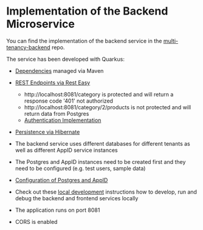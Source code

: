 # Implementation of the Backend Microservice

You can find the implementation of the backend service in the [multi-tenancy-backend](https://github.com/IBM/multi-tenancy-backend) repo.

The service has been developed with Quarkus:

* [Dependencies](https://github.com/IBM/multi-tenancy-backend/blob/main/pom.xml) managed via Maven
* [REST Endpoints via Rest Easy](https://github.com/IBM/multi-tenancy-backend/blob/main/src/main/java/com/ibm/catalog/CategoryResource.java)

    * http://localhost:8081/category is protected and will return a response code '401' not authorized
    * http://localhost:8081/category/2/products is not protected and will return data from Postgres
    * [Authentication Implementation](https://github.com/IBM/multi-tenancy-backend/blob/1b4aea1ac5504866cb8996f229903f2ad96ac294/src/main/resources/application.properties#L38-L43)
    
* [Persistence via Hibernate](https://github.com/IBM/multi-tenancy-backend/blob/main/src/main/java/com/ibm/catalog/Category.java)
* The backend service uses different databases for different tenants as well as different AppID service instances
* The Postgres and AppID instances need to be created first and they need to be configured (e.g. test users, sample data)
* [Configuration of Postgres and AppID](https://github.com/IBM/multi-tenancy-backend/blob/main/src/main/resources/application.properties)
* Check out these [local development](./local-development.md) instructions how to develop, run and debug the backend and frontend services locally
* The application runs on port 8081
* CORS is enabled
